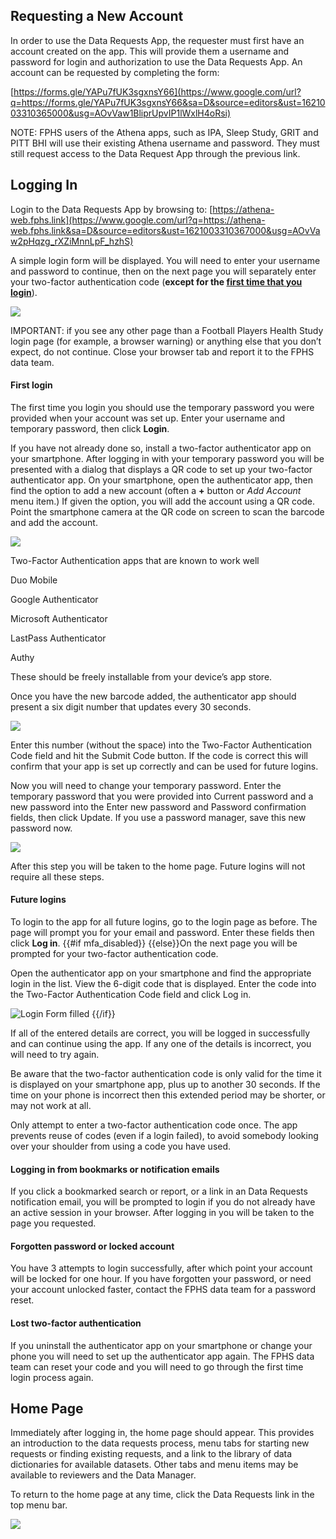## Requesting a New Account

In order to use the Data Requests App, the requester must first have an account created on the app. This will provide them a username and password for login and authorization to use the Data Requests App. An account can be requested by completing the form:

[https://forms.gle/YAPu7fUK3sgxnsY66](https://www.google.com/url?q=https://forms.gle/YAPu7fUK3sgxnsY66&sa=D&source=editors&ust=1621003310365000&usg=AOvVaw1BliprUpvIP1lWxlH4oRsi)

NOTE: FPHS users of the Athena apps, such as IPA, Sleep Study, GRIT and PITT BHI will use their existing Athena username and password. They must still request access to the Data Request App through the previous link.

## Logging In

Login to the Data Requests App by browsing to: [https://athena-web.fphs.link](https://www.google.com/url?q=https://athena-web.fphs.link&sa=D&source=editors&ust=1621003310367000&usg=AOvVaw2pHqzg_rXZiMnnLpF_hzhS)

A simple login form will be displayed. You will need to enter your username and password to continue, then on the next page you will separately enter your two-factor authentication code (**except for the [first time that you login](#first-login)**).

![](images/image5.png)

IMPORTANT: if you see any other page than a Football Players Health Study login page (for example, a browser warning) or anything else that you don’t expect, do not continue. Close your browser tab and report it to the FPHS data team.

#### First login

The first time you login you should use the temporary password you were provided when your account was set up. Enter your username and temporary password, then click **Login**.

If you have not already done so, install a two-factor authenticator app on your smartphone. After logging in with your temporary password you will be presented with a dialog that displays a QR code to set up your two-factor authenticator app. On your smartphone, open the authenticator app, then find the option to add a new account (often a **+** button or *Add Account* menu item.) If given the option, you will add the account using a QR code. Point the smartphone camera at the QR code on screen to scan the barcode and add the account.

![](images/image30.png)

Two-Factor Authentication apps that are known to work well

Duo Mobile

Google Authenticator

Microsoft Authenticator

LastPass Authenticator

Authy

These should be freely installable from your device’s app store.

Once you have the new barcode added, the authenticator app should present a six digit number that updates every 30 seconds.

![](images/image37.png)

Enter this number (without the space) into the Two-Factor Authentication Code field and hit the Submit Code button. If the code is correct this will confirm that your app is set up correctly and can be used for future logins.

Now you will need to change your temporary password. Enter the temporary password that you were provided into Current password and a new password into the Enter new password and Password confirmation fields, then click Update. If you use a password manager, save this new password now.

![](images/image28.png)

After this step you will be taken to the home page. Future logins will not require all these steps.

#### Future logins

To login to the app for all future logins, go to the login page as before. The page will prompt you for your email and password. Enter these fields then click **Log in**.
{{#if mfa_disabled}} {{else}}On the next page you will be prompted for your two-factor authentication code.

Open the authenticator app on your smartphone and find the appropriate login in the list. View the 6-digit code that is displayed. Enter the code into the Two-Factor Authentication Code field and click Log in.

![Login Form filled](images/login-form-with-2fa-code.png)
{{/if}}

If all of the entered details are correct, you will be logged in successfully and can continue using the app. If any one of the details is incorrect, you will need to try again.

Be aware that the two-factor authentication code is only valid for the time it is displayed on your smartphone app, plus up to another 30 seconds. If the time on your phone is incorrect then this extended period may be shorter, or may not work at all.

Only attempt to enter a two-factor authentication code once. The app prevents reuse of codes (even if a login failed), to avoid somebody looking over your shoulder from using a code you have used.

#### Logging in from bookmarks or notification emails

If you click a bookmarked search or report, or a link in an Data Requests notification email, you will be prompted to login if you do not already have an active session in your browser. After logging in you will be taken to the page you requested.

#### Forgotten password or locked account

You have 3 attempts to login successfully, after which point your account will be locked for one hour. If you have forgotten your password, or need your account unlocked faster, contact the FPHS data team for a password reset.

#### Lost two-factor authentication

If you uninstall the authenticator app on your smartphone or change your phone you will need to set up the authenticator app again. The FPHS data team can reset your code and you will need to go through the first time login process again.

## Home Page

Immediately after logging in, the home page should appear. This provides an introduction to the data requests process, menu tabs for starting new requests or finding existing requests, and a link to the library of data dictionaries for available datasets. Other tabs and menu items may be available to reviewers and the Data Manager.

To return to the home page at any time, click the Data Requests link in the top menu bar.

![](images/image27.png)
